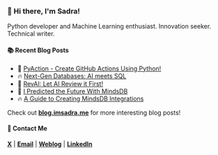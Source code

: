 ### :wave: Hi there, I'm Sadra!
Python developer and Machine Learning enthusiast. Innovation seeker. Technical writer.

#### :books: Recent Blog Posts
<!-- BLOGPOSTS:START -->
 - 🚀 [PyAction - Create GitHub Actions Using Python!](https://blog.imsadra.me/pyaction-create-github-actions-using-python)
 - 🔥 [Next-Gen Databases: AI meets SQL](https://blog.imsadra.me/next-gen-databases-ai-meets-sql)
 - 💯 [RevAI: Let AI Review it First!](https://blog.imsadra.me/revai-let-ai-review-it-first)
 - 🚀 [I Predicted the Future With MindsDB](https://blog.imsadra.me/i-predicted-the-future-with-mindsdb)
 - 🔥 [A Guide to Creating MindsDB Integrations](https://blog.imsadra.me/a-guide-to-creating-mindsdb-integrations)<!-- BLOGPOSTS:END -->

Check out [__blog.imsadra.me__](https://blog.imsadra.me) for more interesting blog posts!

#### :call_me_hand: Contact Me
[__X__](https://x.com/lnxpylnxpy) | [__Email__](mailto:lnxpylnxpy@gmail.com) | [__Weblog__](https://imsadra.me) | [__LinkedIn__](https://www.linkedin.com/in/sadra-yahyapour/)
